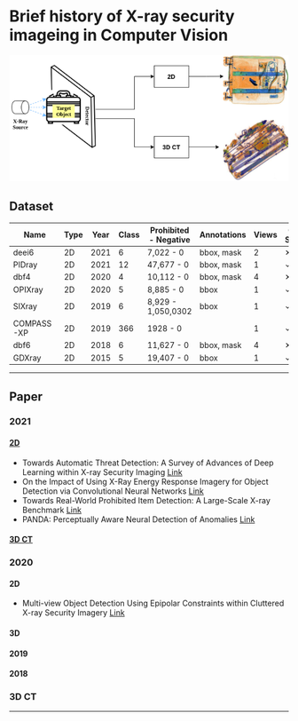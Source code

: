 # Brief history of X-ray security imageing in Computer Vision

![Architectures](images/xray-history.png)

## Dataset

|Name       | Type | Year | Class |Prohibited - Negative| Annotations| Views|Open Source | 
|-----------|------|------|-------------|-------------|------|-----|------|
|deei6       |2D    | 2021 |6            |7,022 - 0 | bbox, mask|2     |✕ [Link](https://breckon.org/toby/publications/papers/bhowmik21energy.pdf)  |
|PIDray    |2D    | 2021 |12           |47,677 - 0  | bbox, mask |1     |✓ [Link](https://github.com/bywang2018/security-dataset)       |
|dbf4       |2D    | 2020 |4            |10,112 - 0 | bbox, mask |4     |✕ [Link](https://breckon.org/toby/publications/papers/isaac20multiview.pdf)  |
|OPIXray    |2D    | 2020 |5            |8,885  - 0 | bbox |1     |✓  [Link](https://github.com/OPIXray-author/OPIXray)           |
|SIXray     |2D    | 2019 |6            |8,929 - 1,050,0302 | bbox |1 |  ✓ [Link](https://github.com/MeioJane/SIXray)           |
|COMPASS-XP     |2D    | 2019 |366            |1928 - 0 |  |1 |  ✓ [Link](https://zenodo.org/record/2654887#.YUtGVHVKikA)           |
|dbf6       |2D    | 2018 |6            |11,627 - 0 | bbox, mask |4     |✕ [Link](https://breckon.org/toby/publications/papers/akcay18architectures.pdf)  |
|GDXray       |2D    | 2015 |5            |19,407 - 0 | bbox |1     |✓ [Link](https://link.springer.com/content/pdf/10.1007/s10921-015-0315-7.pdf)  |


---
## Paper
### 2021
#### <u>2D</u>

- Towards Automatic Threat Detection: A Survey of Advances of Deep Learning within X-ray Security Imaging  [Link](https://arxiv.org/abs/2001.01293)
- On the Impact of Using X-Ray Energy Response Imagery for Object Detection via Convolutional Neural Networks [Link](https://arxiv.org/abs/2108.12505)
- Towards Real-World Prohibited Item Detection: A Large-Scale X-ray Benchmark [Link](https://arxiv.org/pdf/2108.07020.pdf)
- PANDA: Perceptually Aware Neural Detection of Anomalies [Link](https://arxiv.org/abs/2104.13702)

#### <u>3D CT</u>

### 2020
#### 2D
- Multi-view Object Detection Using Epipolar Constraints within Cluttered X-ray Security Imagery [Link](https://breckon.org/toby/publications/papers/isaac20multiview.pdf)

#### 3D

#### 2019
#### 2018



### 3D CT

---